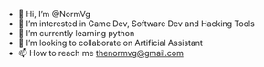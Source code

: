 - 👋 Hi, I’m @NormVg
- 👀 I’m interested in Game Dev, Software Dev and Hacking Tools
- 🌱 I’m currently learning python 
- 💞️ I’m looking to collaborate on Artificial Assistant 
- 📫 How to reach me thenormvg@gmail.com

<!---
NormVg/NormVg is a ✨ special ✨ repository because its `README.md` (this file) appears on your GitHub profile.
You can click the Preview link to take a look at your changes.
--->
